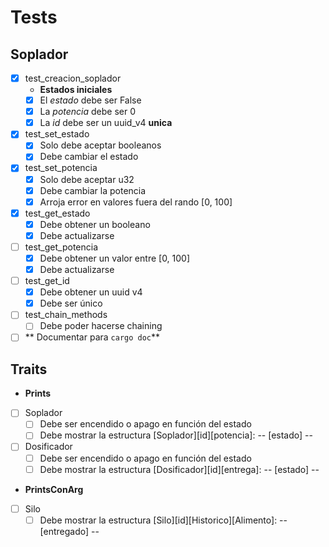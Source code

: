 # Tests
## Soplador
- [x] test_creacion_soplador
    - **Estados iniciales**
    - [x] El *estado* debe ser False
    - [x] La *potencia* debe ser 0
    - [x] La *id* debe ser un uuid_v4 **unica**
- [x] test_set_estado
    - [x] Solo debe aceptar booleanos
    - [x] Debe cambiar el estado
- [x] test_set_potencia
    - [x] Solo debe aceptar u32
    - [x] Debe cambiar la potencia
    - [x] Arroja error en valores fuera del rando [0, 100]
- [x] test_get_estado
    - [x] Debe obtener un booleano
    - [x] Debe actualizarse
- [ ] test_get_potencia
    - [x] Debe obtener un valor entre [0, 100]
    - [x] Debe actualizarse
- [ ] test_get_id
    - [x] Debe obtener un uuid v4
    - [x] Debe ser único
- [ ] test_chain_methods
    - [ ] Debe poder hacerse chaining

- [ ] ** Documentar para `cargo doc`**

## Traits
- **Prints**
- [ ] Soplador
    - [ ] Debe ser encendido o apago en función del estado
    - [ ] Debe mostrar la estructura [Soplador][id][potencia]: -- [estado] --
- [ ] Dosificador
    - [ ] Debe ser encendido o apago en función del estado
    - [ ] Debe mostrar la estructura [Dosificador][id][entrega]: -- [estado] --
- **PrintsConArg**
- [ ] Silo
    - [ ] Debe mostrar la estructura [Silo][id][Historico][Alimento]: -- [entregado] --